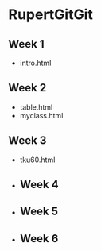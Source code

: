 # RupertGitGit
## Week 1
* intro.html
## Week 2
* table.html
* myclass.html
## Week 3
* tku60.html
* ## Week 4
* ## Week 5
* ## Week 6
<!--stackedit_data:
eyJoaXN0b3J5IjpbOTU1NTAwMjg2XX0=
-->